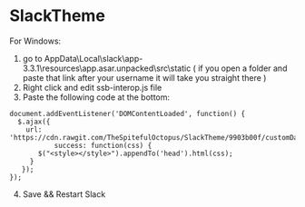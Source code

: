# SlackTheme

For Windows:
1) go to AppData\Local\slack\app-3.3.1\resources\app.asar.unpacked\src\static   ( if you open a folder and paste that link after your username it will take you straight there )
2) Right click and edit ssb-interop.js file
3) Paste the following code at the bottom:

```
document.addEventListener('DOMContentLoaded', function() {
  $.ajax({
    url: 'https://cdn.rawgit.com/TheSpitefulOctopus/SlackTheme/9903b00f/customDark.css',
           success: function(css) {
       $("<style></style>").appendTo('head').html(css);
     }
   });
});
```
4) Save && Restart Slack

